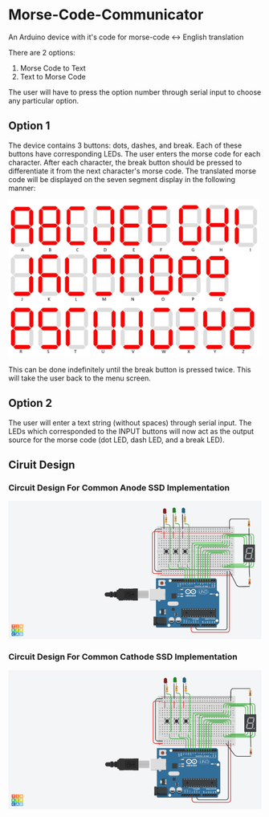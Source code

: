 # Morse-Code-Communicator
An Arduino device with it's code for morse-code &lt;-> English translation

There are 2 options:
1. Morse Code to Text
2. Text to Morse Code

The user will have to press the option number through serial input to choose any particular option.

## Option 1
The device contains 3 buttons: dots, dashes, and break. Each of these buttons have corresponding LEDs.
The user enters the morse code for each character. After each character, the break button should be pressed to differentiate it from the next character's morse code. The translated morse code will be displayed on the seven segment display in the following manner:

<img src="Images/Alphabets.jpg" width="500" alt="English Alphabet SSD Representation">


This can be done indefinitely until the break button is pressed twice. This will take the user back to the menu screen.

## Option 2
The user will enter a text string (without spaces) through serial input. The LEDs which corresponded to the INPUT buttons will now act as the output source for the morse code (dot LED, dash LED, and a break LED).

## Ciruit Design

### Circuit Design For Common Anode SSD Implementation
<img src="Images/CKT.png" width="1100" alt ="CA SSD Circuit">

### Circuit Design For Common Cathode SSD Implementation
<img src="Images/CKTCC.png" width="1100" alt = "CC SSD Circuit">

